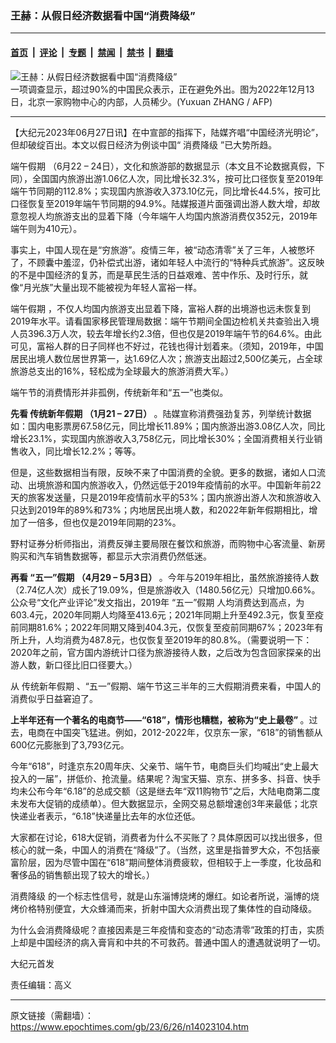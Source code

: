 ### 王赫：从假日经济数据看中国“消费降级”

---

#### [首页](../../../..?n14023104) &nbsp;|&nbsp; [评论](../../../../../epoch-comment?n14023104) &nbsp;|&nbsp; [专题](../../../../../epoch-special?n14023104) &nbsp;|&nbsp; [禁闻](../../../../../epoch-news?n14023104) &nbsp;|&nbsp; [禁书](../../../../../books?n14023104) &nbsp;|&nbsp; [翻墙](https://github.com/gfw-breaker/nogfw/blob/master/README.md?n14023104)


<div><img alt="王赫：从假日经济数据看中国“消费降级”" class="attachment-djy_600_400 size-djy_600_400 wp-post-image" src="https://i.epochtimes.com/assets/uploads/2022/12/id13894558-000_333A3M7-600x400.jpg"/>
<div class="caption">
 一项调查显示，超过90%的中国民众表示，正在避免外出。图为2022年12月13日，北京一家购物中心的内部，人员稀少。(Yuxuan ZHANG / AFP)
</div></div><hr/><div class="post_content" id="artbody" itemprop="articleBody">
 <!-- article content begin -->
 <p>
  【大纪元2023年06月27日讯】在中宣部的指挥下，陆媒齐唱“中国经济光明论”，但却破绽百出。本文以假日经济为例谈中国“
  <ok href="https://www.epochtimes.com/gb/tag/%E6%B6%88%E8%B4%B9%E9%99%8D%E7%BA%A7.html">
   消费降级
  </ok>
  ”已大势所趋。
 </p>
 <p>
  <ok href="https://www.epochtimes.com/gb/tag/%E7%AB%AF%E5%8D%88%E5%81%87%E6%9C%9F.html">
   端午假期
  </ok>
  （6月22 – 24日），文化和旅游部的数据显示（本文且不论数据真假，下同），全国国内旅游出游1.06亿人次，同比增长32.3%，按可比口径恢复至2019年端午节同期的112.8%；实现国内旅游收入373.10亿元，同比增长44.5%，按可比口径恢复至2019年端午节同期的94.9%。陆媒报道片面强调出游人数大增，却故意忽视人均旅游支出的显着下降（今年端午人均国内旅游消费仅352元，2019年端午则为410元）。
 </p>
 <p>
  事实上，中国人现在是“穷旅游”。疫情三年，被“动态清零”关了三年，人被憋坏了，不顾囊中羞涩，仍补偿式出游，诸如年轻人中流行的“特种兵式旅游”。这反映的不是中国经济的复苏，而是草民生活的日益艰难、苦中作乐、及时行乐，就像“月光族”大量出现不能被视为年轻人富裕一样。
 </p>
 <p>
  <ok href="https://www.epochtimes.com/gb/tag/%E7%AB%AF%E5%8D%88%E5%81%87%E6%9C%9F.html">
   端午假期
  </ok>
  ，不仅人均国内旅游支出显着下降，富裕人群的出境游也远未恢复到2019年水平。请看国家移民管理局数据：端午节期间全国边检机关共查验出入境人员396.3万人次，较去年增长约2.3倍，但也仅是2019年端午节的64.6%。由此可见，富裕人群的日子同样也不好过，花钱也得计划着来。（须知，2019年，中国居民出境人数位居世界第一，达1.69亿人次；旅游支出超过2,500亿美元，占全球旅游总支出的16%，轻松成为全球最大的旅游消费大军。）
 </p>
 <p>
  端午节的消费情形并非孤例，传统新年和“五一”也类似。
 </p>
 <p>
  <strong>
   先看
   <ok href="https://www.epochtimes.com/gb/tag/%E4%BC%A0%E7%BB%9F%E6%96%B0%E5%B9%B4%E5%81%87%E6%9C%9F.html">
    传统新年假期
   </ok>
   （1月21 – 27日）
  </strong>
  。陆媒宣称消费强劲复苏，列举统计数据如：国内电影票房67.58亿元，同比增长11.89%；国内旅游出游3.08亿人次，同比增长23.1%，实现国内旅游收入3,758亿元，同比增长30%；全国消费相关行业销售收入，同比增长12.2%；等等。
 </p>
 <p>
  但是，这些数据相当有限，反映不来了中国消费的全貌。更多的数据，诸如人口流动、出境旅游和国内旅游收入，仍然远低于2019年疫情前的水平。中国新年前22天的旅客发送量，只是2019年疫情前水平的53%；国内旅游出游人次和旅游收入只达到2019年的89%和73%；内地居民出境人数，和2022年新年假期相比，增加了一倍多，但也仅是2019年同期的23%。
 </p>
 <p>
  野村证券分析师指出，消费反弹主要局限在餐饮和旅游，而购物中心客流量、新房购买和汽车销售数据等，都显示大宗消费仍然低迷。
 </p>
 <p>
  <strong>
   再看
   <ok href="https://www.epochtimes.com/gb/tag/%E2%80%9C%E4%BA%94%E4%B8%80%E2%80%9D%E5%81%87%E6%9C%9F.html">
    “五一”假期
   </ok>
   （4月29 – 5月3日）
  </strong>
  。今年与2019年相比，虽然旅游接待人数（2.74亿人次）成长了19.09%，但是旅游收入（1480.56亿元）只增加0.66%。公众号“文化产业评论”发文指出，2019年
  <ok href="https://www.epochtimes.com/gb/tag/%E2%80%9C%E4%BA%94%E4%B8%80%E2%80%9D%E5%81%87%E6%9C%9F.html">
   “五一”假期
  </ok>
  人均消费达到高点，为603.4元，2020年同期人均降至413.6元；2021年同期上升至492.3元，恢复至疫前同期81.6%；2022年同期又降到404.3元，仅恢复至疫前同期67%；2023年有所上升，人均消费为487.8元，也仅恢复至2019年的80.8%。（需要说明一下：2020年之前，官方国内游统计口径为旅游接待人数，之后改为包含回家探亲的出游人数，新口径比旧口径要大。）
 </p>
 <p>
  从
  <ok href="https://www.epochtimes.com/gb/tag/%E4%BC%A0%E7%BB%9F%E6%96%B0%E5%B9%B4%E5%81%87%E6%9C%9F.html">
   传统新年假期
  </ok>
  、“五一”假期、端午节这三半年的三大假期消费来看，中国人的消费似乎日益窘迫了。
 </p>
 <p>
  <strong>
   上半年还有一个著名的电商节——“618”，情形也糟糕，被称为“史上最卷”
  </strong>
  。过去，电商在中国突飞猛进。例如，2012-2022年，仅京东一家，“618”的销售额从600亿元膨胀到了3,793亿元。
 </p>
 <p>
  今年“618”，时逢京东20周年庆、父亲节、端午节，电商巨头们均喊出“史上最大投入的一届”，拼低价、抢流量。结果呢？淘宝天猫、京东、拼多多、抖音、快手均未公布今年“6.18”的总成交额（这是继去年“双11购物节”之后，大陆电商第二度未发布大促销的成绩单）。但大数据显示，全网交易总额增速创3年来最低；北京快递业者表示，“6.18”快递量比去年的水位还低。
 </p>
 <p>
  大家都在讨论，618大促销，消费者为什么不买账了？具体原因可以找出很多，但核心的就一条，中国人的消费在“降级”了。（当然，这里是指普罗大众，不包括豪富阶层，因为尽管中国在“618”期间整体消费疲软，但相较于上一季度，化妆品和奢侈品的销售额出现了较大的增长。）
 </p>
 <p>
  <ok href="https://www.epochtimes.com/gb/tag/%E6%B6%88%E8%B4%B9%E9%99%8D%E7%BA%A7.html">
   消费降级
  </ok>
  的一个标志性信号，就是山东淄博烧烤的爆红。如论者所说，淄博的烧烤价格特别便宜，大众蜂涌而来，折射中国大众消费出现了集体性的自动降级。
 </p>
 <p>
  为什么会消费降级呢？直接因素是三年疫情和变态的“动态清零”政策的打击，实质上却是中国经济的病入膏肓和中共的不可救药。普通中国人的遭遇就说明了一切。
 </p>
 <p>
  大纪元首发
 </p>
 <p>
  责任编辑：高义
 </p>
 <!-- article content end -->
 <div id="below_article_ad">
 </div>
</div>


---

原文链接（需翻墙）：https://www.epochtimes.com/gb/23/6/26/n14023104.htm